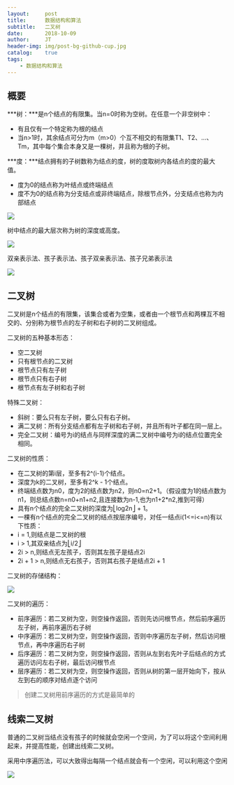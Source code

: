 ```yaml
---
layout:     post
title:      数据结构和算法
subtitle:   二叉树
date:       2018-10-09
author:     JT
header-img: img/post-bg-github-cup.jpg
catalog:    true
tags:
    - 数据结构和算法
---
```


<script type="text/javascript" src="http://cdn.mathjax.org/mathjax/latest/MathJax.js?config=default"></script>

## 概要

***树：***是n个结点的有限集。当n=0时称为空树。在任意一个非空树中：

* 有且仅有一个特定称为根的结点
* 当n>1时，其余结点可分为m（m>0）个互不相交的有限集T1、T2、...、Tm，其中每个集合本身又是一棵树，并且称为根的子树。

***度：***结点拥有的子树数称为结点的度，树的度取树内各结点的度的最大值。

* 度为0的结点称为叶结点或终端结点
* 度不为0的结点称为分支结点或非终端结点，除根节点外，分支结点也称为内部结点

![](https://wtj900.github.io/img/DataAlgorithm/概念-度.png)

树中结点的最大层次称为树的深度或高度。

![](https://wtj900.github.io/img/DataAlgorithm/概念-深度.png)

双亲表示法、孩子表示法、孩子双亲表示法、孩子兄弟表示法

![](https://wtj900.github.io/img/DataAlgorithm/孩子双亲表示法.png)

## 二叉树

二叉树是n个结点的有限集，该集合或者为空集，或者由一个根节点和两棵互不相交的、分别称为根节点的左子树和右子树的二叉树组成。

二叉树的五种基本形态：

* 空二叉树
* 只有根节点的二叉树
* 根节点只有左子树
* 根节点只有右子树
* 根节点有左子树和右子树

特殊二叉树：

* 斜树：要么只有左子树，要么只有右子树。
* 满二叉树：所有分支结点都有左子树和右子树，并且所有叶子都在同一层上。
* 完全二叉树：编号为i的结点与同样深度的满二叉树中编号为i的结点位置完全相同。

二叉树的性质：

* 在二叉树的第i层，至多有2^(i-1)个结点。
* 深度为k的二叉树，至多有2^k - 1个结点。
* 终端结点数为n0，度为2的结点数为n2，则n0=n2+1。（假设度为1的结点数为n1，则总结点数n=n0+n1+n2,且连接数为n-1,也为n1+2*n2,推到可得）
* 具有n个结点的完全二叉树的深度为⎣log2n⎦ + 1。
* 一棵有n个结点的完全二叉树的结点按层序编号，对任一结点i(1<=i<=n)有以下性质：
 * i = 1,则结点是二叉树的根
 * i > 1,其双亲结点为⎣i/2⎦
 * 2i > n,则结点无左孩子，否则其左孩子是结点2i
 * 2i + 1 > n,则结点无右孩子，否则其右孩子是结点2i + 1

二叉树的存储结构：

![](https://wtj900.github.io/img/DataAlgorithm/二叉树存储结构.png)

二叉树的遍历：

* 前序遍历：若二叉树为空，则空操作返回，否则先访问根节点，然后前序遍历左子树，再前序遍历右子树
* 中序遍历：若二叉树为空，则空操作返回，否则中序遍历左子树，然后访问根节点，再中序遍历右子树
* 后序遍历：若二叉树为空，则空操作返回，否则从左到右先叶子后结点的方式遍历访问左右子树，最后访问根节点
* 层序遍历：若二叉树为空，则空操作返回，否则从树的第一层开始向下，按从左到右的顺序对结点逐个访问

> 创建二叉树用前序遍历的方式是最简单的

## 线索二叉树

普通的二叉树当结点没有孩子的时候就会空闲一个空间，为了可以将这个空间利用起来，并提高性能，创建出线索二叉树。

采用中序遍历法，可以大致得出每隔一个结点就会有一个空闲，可以利用这个空闲

![](https://wtj900.github.io/img/DataAlgorithm/线索二叉树存储结构.png)

















